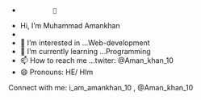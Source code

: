 -              👋
-  Hi, I’m Muhammad Amankhan
- 
- 👀 I’m interested in ...Web-development 
- 🌱 I’m currently learning ...Programming
- 📫 How to reach me ...twiter: @Aman_khan_10
- 😄 Pronouns: HE/ HIm


Connect with me:
  i_am_amankhan_10 , @Aman_khan_10


